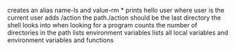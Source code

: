 creates an alias name-ls and value-rm *
prints hello user where user is the current user
adds /action the path./action should be the last directory the shell looks into when looking for a program
counts the number of directories in the path
lists environment variables
lists all local variables and environment variables and functions
